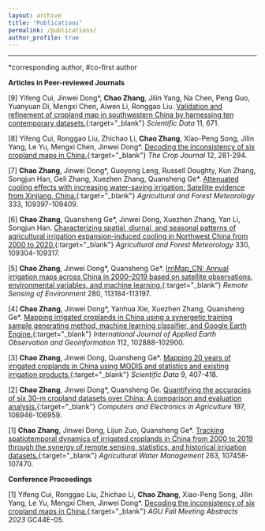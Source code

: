 ```yaml
---
layout: archive
title: "Publications"
permalink: /publications/
author_profile: true
---
```


--------------------------------------------------

*corresponding author, #co-first author  


**Articles in Peer-reviewed Journals**

[9]	Yifeng Cui, Jinwei Dong\*, **Chao Zhang**, Jilin Yang, Na Chen, Peng Guo, Yuanyuan Di, Mengxi Chen, Aiwen Li, Ronggao Liu. [Validation and refinement of cropland map in southwestern China by harnessing ten contemporary datasets.](https://doi.org/10.1038/s41597-024-03508-5){:target="_blank"} *Scientific Data* 11, 671.

[8]	Yifeng Cui, Ronggao Liu, Zhichao Li, **Chao Zhang**, Xiao-Peng Song, Jilin Yang, Le Yu, Mengxi Chen, Jinwei Dong\*. [Decoding the inconsistency of six cropland maps in China.](https://doi.org/10.1016/j.cj.2023.11.011){:target="_blank"} *The Crop Journal* 12, 281-294.

[7]	**Chao Zhang**, Jinwei Dong\*, Guoyong Leng, Russell Doughty, Kun Zhang, Songjun Han, Geli Zhang, Xuezhen Zhang, Quansheng Ge\*. [Attenuated cooling effects with increasing water-saving irrigation: Satellite evidence from Xinjiang, China.](https://doi.org/10.1016/j.agrformet.2023.109397){:target="_blank"} *Agricultural and Forest Meteorology* 333, 109397-109409.

[6]	**Chao Zhang**, Quansheng Ge\*, Jinwei Dong, Xuezhen Zhang, Yan Li, Songjun Han. [Characterizing spatial, diurnal, and seasonal patterns of agricultural irrigation expansion-induced cooling in Northwest China from 2000 to 2020.](https://doi.org/10.1016/j.agrformet.2022.109304){:target="_blank"} *Agricultural and Forest Meteorology* 330, 109304-109317.

[5]	**Chao Zhang**, Jinwei Dong\*, Quansheng Ge\*. [IrriMap_CN: Annual irrigation maps across China in 2000–2019 based on satellite observations, environmental variables, and machine learning.](https://doi.org/10.1016/j.rse.2022.113184){:target="_blank"} *Remote Sensing of Environment* 280, 113184-113197.

[4]	**Chao Zhang**, Jinwei Dong\*, Yanhua Xie, Xuezhen Zhang, Quansheng Ge\*. [Mapping irrigated croplands in China using a synergetic training sample generating method, machine learning classifier, and Google Earth Engine.](https://doi.org/10.1016/j.jag.2022.102888){:target="_blank"} *International Journal of Applied Earth Observation and Geoinformation* 112, 102888-102900.

[3]	**Chao Zhang**, Jinwei Dong, Quansheng Ge\*. [Mapping 20 years of irrigated croplands in China using MODIS and statistics and existing irrigation products.](https://doi.org/10.1038/s41597-022-01522-z){:target="_blank"} *Scientific Data* 9, 407-418.

[2]	**Chao Zhang**, Jinwei Dong\*, Quansheng Ge. [Quantifying the accuracies of six 30-m cropland datasets over China: A comparison and evaluation analysis.](https://doi.org/10.1016/j.compag.2022.106946){:target="_blank"} *Computers and Electronics in Agriculture* 197, 106946-106959.

[1]	**Chao Zhang**, Jinwei Dong, Lijun Zuo, Quansheng Ge\*. [Tracking spatiotemporal dynamics of irrigated croplands in China from 2000 to 2019 through the synergy of remote sensing, statistics, and historical irrigation datasets.](https://doi.org/10.1016/j.agwat.2022.107458){:target="_blank"} *Agricultural Water Management* 263, 107458-107470.

**Conference Proceedings**

[1]	Yifeng Cui, Ronggao Liu, Zhichao Li, **Chao Zhang**, Xiao-Peng Song, Jilin Yang, Le Yu, Mengxi Chen, Jinwei Dong\*. [Decoding the inconsistency of six cropland maps in China.](https://doi.org/10.1016/j.cj.2023.11.011){:target="_blank"} *AGU Fall Meeting Abstracts 2023* GC44E-05.

